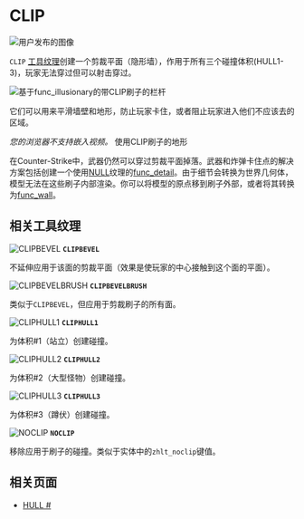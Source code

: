# CLIP

![用户发布的图像](https://twhl.info/wiki/embed/CLIP)

`CLIP` [工具纹理](https://twhl.info/wiki/page/tool_textures)创建一个剪裁平面（隐形墙），作用于所有三个碰撞体积(HULL1-3)，玩家无法穿过但可以射击穿过。

![基于`func_illusionary`的带CLIP刷子的栏杆](https://twhl.info/wiki/embed/clipped_railings)

它们可以用来平滑墙壁和地形，防止玩家卡住，或者阻止玩家进入他们不应该去的区域。

*您的浏览器不支持嵌入视频。*
使用CLIP刷子的地形

在Counter-Strike中，武器仍然可以穿过剪裁平面掉落。武器和炸弹卡住点的解决方案包括创建一个使用[NULL](https://twhl.info/wiki/page/NULL)纹理的[func_detail](https://twhl.info/wiki/page/func_detail)。由于细节会转换为世界几何体，模型无法在这些刷子内部渲染。你可以将模型的原点移到刷子外部，或者将其转换为[func_wall](https://twhl.info/wiki/page/func_wall)。

## 相关工具纹理

![`CLIPBEVEL`](https://twhl.info/wiki/embed/CLIPBEVEL) **`CLIPBEVEL`**

不延伸应用于该面的剪裁平面（效果是使玩家的中心接触到这个面的平面）。

![`CLIPBEVELBRUSH`](https://twhl.info/wiki/embed/CLIPBEVELBRUSH) **`CLIPBEVELBRUSH`**

类似于`CLIPBEVEL`，但应用于剪裁刷子的所有面。

![`CLIPHULL1`](https://twhl.info/wiki/embed/CLIPHULL1) **`CLIPHULL1`**

为体积#1（站立）创建碰撞。

![`CLIPHULL2`](https://twhl.info/wiki/embed/CLIPHULL2) **`CLIPHULL2`**

为体积#2（大型怪物）创建碰撞。

![`CLIPHULL3`](https://twhl.info/wiki/embed/CLIPHULL3) **`CLIPHULL3`**

为体积#3（蹲伏）创建碰撞。

![`NOCLIP`](https://twhl.info/wiki/embed/NOCLIP) **`NOCLIP`**

移除应用于刷子的碰撞。类似于实体中的`zhlt_noclip`键值。

## 相关页面

* [HULL #](https://twhl.info/wiki/page/HULL_#)